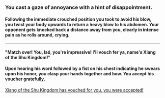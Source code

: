 ### You cast a gaze of annoyance with a hint of disappointment.
#### Following the immediate crouched position you took to avoid his blow, you twist your body upwards to return a heavy blow to his abdomen. Your opponent gets knocked back a distance away from you, clearly in intense pain as he rolls around, crying.
---
#### "Match over! You, lad, you're impressive! I'll vouch fer ya, name's Xiang of the Shu Kingdom!"

#### Upon hearing his word followed by a fist on his chest indicating he swears upon his honor, you clasp your hands together and bow. You accept his voucher gratefully. 
[Xiang of the Shu Kingdom has vouched for you, you were accepted!](../acceptance.md)
